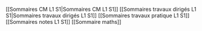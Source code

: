 [[Sommaires CM L1 S1|Sommaires CM L1 S1]]
[[Sommaires travaux dirigés L1 S1|Sommaires travaux dirigés L1 S1]]
[[Sommaires travaux pratique L1 S1]]
[[Sommaires notes L1 S1]]
[[Sommaire maths]]